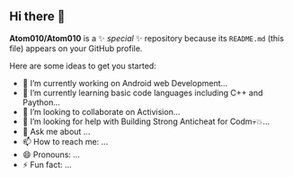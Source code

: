 ## Hi there 👋


**Atom010/Atom010** is a ✨ _special_ ✨ repository because its `README.md` (this file) appears on your GitHub profile.

Here are some ideas to get you started:

- 🔭 I’m currently working on Android web Development...
- 🌱 I’m currently learning basic code languages including C++ and Paython...
- 👯 I’m looking to collaborate on Activision...
- 🤔 I’m looking for help with Building Strong Anticheat for Codm💀💥...
- 💬 Ask me about ...
- 📫 How to reach me: ...
- 😄 Pronouns: ...
- ⚡ Fun fact: ...
